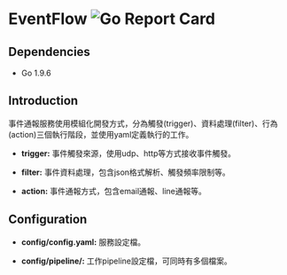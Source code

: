 # EventFlow ![Go Report Card](https://goreportcard.com/badge/github.com/tung-lin/EventFlow)

## Dependencies

- Go 1.9.6

## Introduction

事件通報服務使用模組化開發方式，分為觸發(trigger)、資料處理(filter)、行為(action)三個執行階段，並使用yaml定義執行的工作。

- **trigger:** 事件觸發來源，使用udp、http等方式接收事件觸發。

- **filter:** 事件資料處理，包含json格式解析、觸發頻率限制等。

- **action:** 事件通報方式，包含email通報、line通報等。

## Configuration

- **config/config.yaml:** 服務設定檔。

- **config/pipeline/:** 工作pipeline設定檔，可同時有多個檔案。





